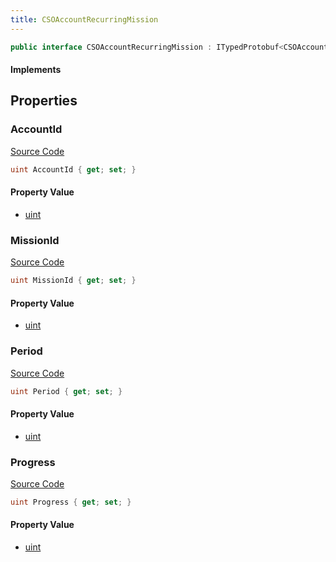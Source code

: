 ```yaml
---
title: CSOAccountRecurringMission
---
```


```csharp
public interface CSOAccountRecurringMission : ITypedProtobuf<CSOAccountRecurringMission>, INativeHandle
```

#### Implements

## Properties

### AccountId

[Source Code](https://github.com/swiftly-solution/swiftlys2/blob/beta/managed/src/SwiftlyS2.Generated/Protobufs/Interfaces/CSOAccountRecurringMission.cs#L13)

```csharp
uint AccountId { get; set; }
```

#### Property Value

- [uint](https://learn.microsoft.com/dotnet/api/system.uint32)

### MissionId

[Source Code](https://github.com/swiftly-solution/swiftlys2/blob/beta/managed/src/SwiftlyS2.Generated/Protobufs/Interfaces/CSOAccountRecurringMission.cs#L16)

```csharp
uint MissionId { get; set; }
```

#### Property Value

- [uint](https://learn.microsoft.com/dotnet/api/system.uint32)

### Period

[Source Code](https://github.com/swiftly-solution/swiftlys2/blob/beta/managed/src/SwiftlyS2.Generated/Protobufs/Interfaces/CSOAccountRecurringMission.cs#L19)

```csharp
uint Period { get; set; }
```

#### Property Value

- [uint](https://learn.microsoft.com/dotnet/api/system.uint32)

### Progress

[Source Code](https://github.com/swiftly-solution/swiftlys2/blob/beta/managed/src/SwiftlyS2.Generated/Protobufs/Interfaces/CSOAccountRecurringMission.cs#L22)

```csharp
uint Progress { get; set; }
```

#### Property Value

- [uint](https://learn.microsoft.com/dotnet/api/system.uint32)

